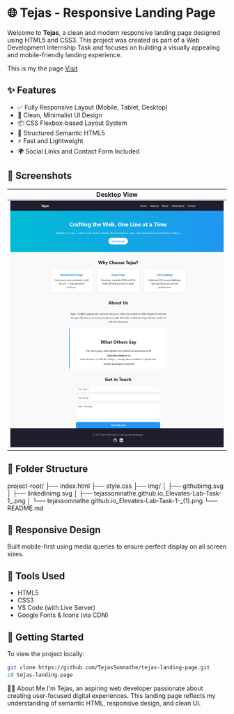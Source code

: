 # 🌐 Tejas - Responsive Landing Page

Welcome to **Tejas**, a clean and modern responsive landing page designed using HTML5 and CSS3. This project was created as part of a Web Development Internship Task and focuses on building a visually appealing and mobile-friendly landing experience.


This is my the page [Visit](https://tejassomnathe.github.io/Elevates-Lab-Task-1)



## ✨ Features

- ✅ Fully Responsive Layout (Mobile, Tablet, Desktop)
- 🎨 Clean, Minimalist UI Design
- 📦 CSS Flexbox-based Layout System
- 💬 Structured Semantic HTML5
- ⚡ Fast and Lightweight
- 🌍 Social Links and Contact Form Included

## 📸 Screenshots

| Desktop View |
|--------------|
| ![Desktop](img/tejassomnathe.github.io_Elevates-Lab-Task-1_.png) |

## 🧱 Folder Structure

project-root/
├── index.html
├── style.css
├── img/
│ ├── githubimg.svg
│ ├── linkedinimg.svg
│ ├── tejassomnathe.github.io_Elevates-Lab-Task-1_.png
│ └── tejassomnathe.github.io_Elevates-Lab-Task-1-_(1).png
└── README.md


## 📱 Responsive Design

Built mobile-first using media queries to ensure perfect display on all screen sizes.

## 🔧 Tools Used

- HTML5  
- CSS3  
- VS Code (with Live Server)  
- Google Fonts & Icons (via CDN)

## 🚀 Getting Started

To view the project locally:

```bash
git clone https://github.com/TejasSomnathe/tejas-landing-page.git
cd tejas-landing-page
```


🙋‍♂️ About Me
I'm Tejas, an aspiring web developer passionate about creating user-focused digital experiences. This landing page reflects my understanding of semantic HTML, responsive design, and clean UI.
